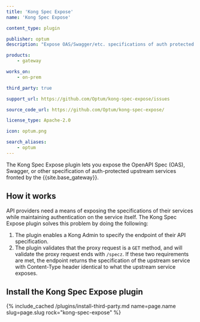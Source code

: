 ```yaml
---
title: 'Kong Spec Expose'
name: 'Kong Spec Expose'

content_type: plugin

publisher: optum
description: "Expose OAS/Swagger/etc. specifications of auth protected APIs proxied by Kong"

products:
    - gateway

works_on:
    - on-prem

third_party: true

support_url: https://github.com/Optum/kong-spec-expose/issues

source_code_url: https://github.com/Optum/kong-spec-expose/

license_type: Apache-2.0

icon: optum.png

search_aliases:
    - optum
---
```


The Kong Spec Expose plugin lets you expose the OpenAPI Spec (OAS), Swagger, or other specification of auth-protected upstream services fronted by the {{site.base_gateway}}.

## How it works

API providers need a means of exposing the specifications of their services while maintaining authentication on the service itself.
The Kong Spec Expose plugin solves this problem by doing the following:

1. The plugin enables a Kong Admin to specify the endpoint of their API specification.
2. The plugin validates that the proxy request is a `GET` method, and will validate the proxy request ends with `/specz`. If these two requirements are met, the endpoint returns the specification of the upstream service with Content-Type header identical to what the upstream service exposes.

## Install the Kong Spec Expose plugin

{% include_cached /plugins/install-third-party.md name=page.name slug=page.slug rock="kong-spec-expose" %}